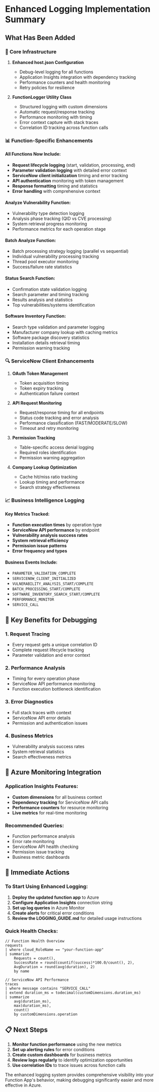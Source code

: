# Enhanced Logging Implementation Summary

## What Has Been Added

### 🔧 **Core Infrastructure**

1. **Enhanced host.json Configuration**
   - Debug-level logging for all functions
   - Application Insights integration with dependency tracking
   - Performance counters and health monitoring
   - Retry policies for resilience

2. **FunctionLogger Utility Class**
   - Structured logging with custom dimensions
   - Automatic request/response tracking
   - Performance monitoring with timing
   - Error context capture with stack traces
   - Correlation ID tracking across function calls

### 📊 **Function-Specific Enhancements**

#### All Functions Now Include:
- **Request lifecycle logging** (start, validation, processing, end)
- **Parameter validation logging** with detailed error context
- **ServiceNow client initialization** timing and error tracking
- **API authentication** monitoring with token management
- **Response formatting** timing and statistics
- **Error handling** with comprehensive context

#### Analyze Vulnerability Function:
- Vulnerability type detection logging
- Analysis phase tracking (QID vs CVE processing)
- System retrieval progress monitoring
- Performance metrics for each operation stage

#### Batch Analyze Function:
- Batch processing strategy logging (parallel vs sequential)
- Individual vulnerability processing tracking
- Thread pool executor monitoring
- Success/failure rate statistics

#### Status Search Function:
- Confirmation state validation logging
- Search parameter and timing tracking
- Results analysis and statistics
- Top vulnerabilities/systems identification

#### Software Inventory Function:
- Search type validation and parameter logging
- Manufacturer company lookup with caching metrics
- Software package discovery statistics
- Installation details retrieval timing
- Permission warning tracking

### 🔍 **ServiceNow Client Enhancements**

1. **OAuth Token Management**
   - Token acquisition timing
   - Token expiry tracking
   - Authentication failure context

2. **API Request Monitoring**
   - Request/response timing for all endpoints
   - Status code tracking and error analysis
   - Performance classification (FAST/MODERATE/SLOW)
   - Timeout and retry monitoring

3. **Permission Tracking**
   - Table-specific access denial logging
   - Required roles identification
   - Permission warning aggregation

4. **Company Lookup Optimization**
   - Cache hit/miss ratio tracking
   - Lookup timing and performance
   - Search strategy effectiveness

### 📈 **Business Intelligence Logging**

#### Key Metrics Tracked:
- **Function execution times** by operation type
- **ServiceNow API performance** by endpoint
- **Vulnerability analysis success rates**
- **System retrieval efficiency**
- **Permission issue patterns**
- **Error frequency and types**

#### Business Events Include:
- `PARAMETER_VALIDATION_COMPLETE`
- `SERVICENOW_CLIENT_INITIALIZED`
- `VULNERABILITY_ANALYSIS_START/COMPLETE`
- `BATCH_PROCESSING_START/COMPLETE`
- `SOFTWARE_INVENTORY_SEARCH_START/COMPLETE`
- `PERFORMANCE_MONITOR`
- `SERVICE_CALL`

## 🎯 **Key Benefits for Debugging**

### 1. **Request Tracing**
- Every request gets a unique correlation ID
- Complete request lifecycle tracking
- Parameter validation and error context

### 2. **Performance Analysis**
- Timing for every operation phase
- ServiceNow API performance monitoring
- Function execution bottleneck identification

### 3. **Error Diagnostics**
- Full stack traces with context
- ServiceNow API error details
- Permission and authentication issues

### 4. **Business Metrics**
- Vulnerability analysis success rates
- System retrieval statistics
- Search effectiveness metrics

## 📱 **Azure Monitoring Integration**

### Application Insights Features:
- **Custom dimensions** for all business context
- **Dependency tracking** for ServiceNow API calls
- **Performance counters** for resource monitoring
- **Live metrics** for real-time monitoring

### Recommended Queries:
- Function performance analysis
- Error rate monitoring
- ServiceNow API health checking
- Permission issue tracking
- Business metric dashboards

## 🚀 **Immediate Actions**

### To Start Using Enhanced Logging:

1. **Deploy the updated function app** to Azure
2. **Configure Application Insights** connection string
3. **Set up log queries** in Azure Monitor
4. **Create alerts** for critical error conditions
5. **Review the LOGGING_GUIDE.md** for detailed usage instructions

### Quick Health Checks:

```kql
// Function Health Overview
requests
| where cloud_RoleName == "your-function-app"
| summarize 
    Requests = count(),
    SuccessRate = round(countif(success)*100.0/count(), 2),
    AvgDuration = round(avg(duration), 2)
    by name
```

```kql
// ServiceNow API Performance
traces
| where message contains "SERVICE_CALL"
| extend duration_ms = todecimal(customDimensions.duration_ms)
| summarize 
    avg(duration_ms), 
    max(duration_ms), 
    count() 
    by customDimensions.operation
```

## 📋 **Next Steps**

1. **Monitor function performance** using the new metrics
2. **Set up alerting rules** for error conditions
3. **Create custom dashboards** for business metrics
4. **Review logs regularly** to identify optimization opportunities
5. **Use correlation IDs** to trace issues across function calls

The enhanced logging system provides comprehensive visibility into your Function App's behavior, making debugging significantly easier and more effective in Azure.
